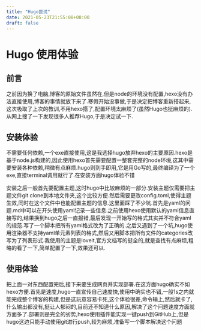 ```yaml
---
title: "Hugo尝试"
date: 2021-05-23T21:55:08+08:00
draft: false
---
```


# Hugo 使用体验

## 前言

之前因为换了电脑,博客的原始文件虽然在,但是node的环境没有配置,hexo没有办法直接使用,博客的事情就放下来了.寒假开始没事做,于是决定把博客重新搭起来,这次吸取了上次的教训,不用hexo搭了,配置环境太麻烦了(虽然Hugo也挺麻烦的).从网上搜了一下发现很多人推荐Hugo,于是决定试一下.

## 安装体验

不需要任何依赖,一个exe直接使用,这是我选择hugo放弃hexo的主要原因.hexo是基于node.js构建的,因此使用hexo首先需要配置一整套完整的node环境,这其中需要安装各种依赖,稍微有点麻烦.hugo则到手即用,它是用Go写的,最终编译为了一个exe,直接terminal调用就行了.在安装方面hugo体验不错

安装之后一般首先要配置主题,这时hugo中比较麻烦的一部分.安装主题仅需要把主题文件git clone到本地文件夹,这个比较方便.然后需要更改config.toml,使得主题生效,同时在这个文件中也能配置主题的信息.这里面踩了不少坑.首先是yaml的问题.md中可以在开头使用yaml记录一些信息.之前使用hexo使用默认的yaml信息直接写的,结果换到hugo之后一直报错,最后发现一开始写的格式其实并不符合yaml的规范.写了一个脚本把所有yaml格式改为了正确的.之后又遇到了一个坑,hugo使用渲染器不支持yaml单元素列表的格式,然后又用脚本把所有文件的categories改写为了列表形式.我使用的主题是loveit,官方文档写的挺全的,就是查找有点麻烦,粗略的看了一下,简单配置了一下,效果还可以.

## 使用体验

把上面一对东西配置完后,接下来要生成网页并实现部署.在这方面hugo确实不如hexo方便.首先是速度,hugo一直宣传自己速度快,使用中确实也不错,一般1s之内就能完成整个博客的构建,但是这玩意容易卡死,这个体验很差,命令输上,然后就卡了,什么输出都没有,挺让人郁闷的,目前还不知道什么原因,解决了这个问题速度方面就方面多了.部署则是完全的劣势,hexo使用插件能实现一键push到GitHub上,但是hugo这边只能手动使用git进行push,较为麻烦,准备写一个脚本解决这个问题



